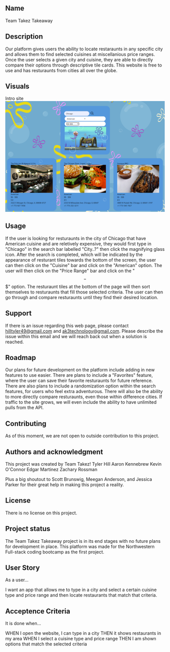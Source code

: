 ## Name

Team Takez Takeaway

## Description

Our platform gives users the ability to locate restaraunts in any specific city and allows them to find selected cuisines at miscellanious price ranges. Once the user selects a given city and cuisine, they are able to directly compare their options through descriptive tile cards. This website is free to use and has resturaunts from cities all over the globe.

## Visuals

Intro site
![Takez Takeaway Intro Site](./assets/images/Takez%20Takeaway.PNG)

## Usage

If the user is looking for resturaunts in the city of Chicago that have American cuisine and are reletively expensive, they would first type in "Chicago" in the search bar labelled "City..?" then click the magnifying glass icon. After the search is completed, which will be indicated by the appearance of resturant tiles towards the bottom of the screen, the user can then click on the "Cuisine" bar and click on the "American" option. The user will then click on the "Price Range" bar and click on the "$$-$$$" option. The resturaunt tiles at the bottom of the page will then sort themselves to resturaunts that fill those selected criteria. The user can then go through and compare resturaunts until they find their desired location.

## Support

If there is an issue regarding this web page, please contact hilltyler49@gmail.com and ak3technology@gmail.com. Please describe the issue within this email and we will reach back out when a solution is reached.

## Roadmap

Our plans for future development on the platform include adding in new features to use easier. There are plans to include a "Favorites" feature, where the user can save their favorite resturaunts for future reference. There are also plans to include a randomization option within the search features, for users who feel extra adventurous. There will also be the ability to more directly compare resturaunts, even those within difference cities. If traffic to the site grows, we will even include the ability to have unlimited pulls from the API.

## Contributing

As of this moment, we are not open to outside contribution to this project.

## Authors and acknowledgment

This project was created by Team Takez!
Tyler Hill
Aaron Kennebrew
Kevin O'Connor
Edgar Martinez
Zachary Rossman

Plus a big shoutout to Scott Brunswig, Meegan Anderson, and Jessica Parker for their great help in making this project a reality.

## License

There is no license on this project.

## Project status

The Team Takez Takeaway project is in its end stages with no future plans for development in place. This platform was made for the Northwestern Full-stack coding bootcamp as the first project.

## User Story

As a user...

I want an app that allows me to type in a city and select a certain cuisine type and price range and then locate restaurants that match that criteria.

## Acceptence Criteria

It is done when...

WHEN I open the website, I can type in a city
THEN it shows restaurants in my area
WHEN I select a cuisine type and price range
THEN I am shown options that match the selected criteria
